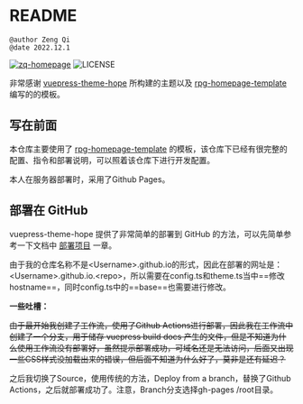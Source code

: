# README
```wiki
@author Zeng Qi
@date 2022.12.1
```

[![zq-homepage](https://img.shields.io/badge/Zeng%20Qi's-Homepage-%234994c4?style=flat-square)](https://firstheart01.github.io/zq-homepage)
![LICENSE](https://img.shields.io/github/license/firstheart01/zq-homepage?style=flat-square)

非常感谢 [vuepress-theme-hope](https://vuepress-theme-hope.github.io/v2/) 所构建的主题以及 [rpg-homepage-template](https://ruopenggao.com) 编写的的模板。


## 写在前面 

本仓库主要使用了 [rpg-homepage-template](https://ruopenggao.com) 的模板，该仓库下已经有很完整的配置、指令和部署说明，可以照着该仓库下进行开发配置。

本人在服务器部署时，采用了Github Pages。 

## 部署在 GitHub

vuepress-theme-hope 提供了非常简单的部署到 GitHub 的方法，可以先简单参考一下文档中 [部署项目](https://vuepress-theme-hope.github.io/v2/zh/cookbook/tutorial/deploy.html) 一章。

由于我的仓库名称不是\<Username\>.github.io的形式，因此在部署的网址是：\<Username\>.github.io.\<repo\>，所以需要在config.ts和theme.ts当中==修改hostname==，同时config.ts中的==base==也需要进行修改。

**一些吐槽：**

<s>由于最开始我创建了工作流，使用了Github Actions进行部署，因此我在工作流中创建了一个分支，用于储存 vuepress build docs 产生的文件，但是不知道为什么使用工作流没有部署好，虽然提示部署成功，可域名还是无法访问，后面又出现一些CSS样式没加载出来的错误，但后面不知道为什么好了，莫非是还有延迟？</s>​  ​

之后我切换了Source，使用传统的方法，Deploy from a branch，替换了Github Actions，之后就部署成功了。注意，Branch分支选择gh-pages /root目录。